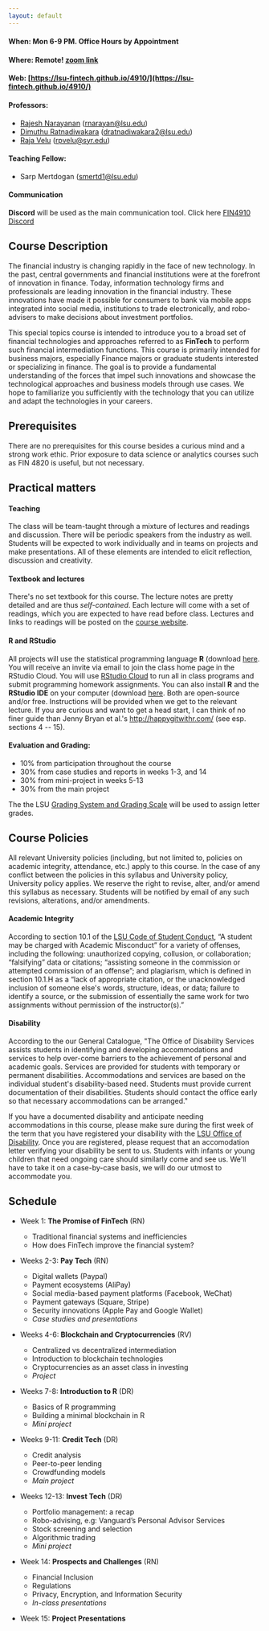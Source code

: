 ```yaml
---
layout: default
---
```


#### **When:** Mon 6-9 PM. Office Hours by Appointment
#### **Where:** Remote! [zoom link](https://lsu.zoom.us/j/97203794084?pwd=UjZjL3EzczA2T2ZzV2FqNUhZS01PUT09)
#### **Web:** [https://lsu-fintech.github.io/4910/](https://lsu-fintech.github.io/4910/)

#### **Professors:**

  - [Rajesh Narayanan](https://www.lsu.edu/business/finance/profile-viewer.php?un=rnarayan) (rnarayan@lsu.edu)
  - [Dimuthu Ratnadiwakara](https://sites.google.com/view/dimuthu-ratnadiwakara) (dratnadiwakara2@lsu.edu)
  - [Raja Velu](https://thecollege.syr.edu/people/affiliated-faculty/velu-raja/) (rpvelu@syr.edu)

#### **Teaching Fellow:** 
  - Sarp Mertdogan (smertd1@lsu.edu)


#### Communication
**Discord** will be used as the main communication tool. Click here [FIN4910 Discord](https://discord.gg/ezF2FBxm38) 

## Course Description

The financial industry is changing rapidly in the face of new technology.  In the past, central governments and financial institutions were at the forefront of innovation in finance. Today, information technology firms and professionals are leading innovation in the financial industry. These innovations have made it possible for consumers to bank via mobile apps integrated into social media, institutions to trade electronically, and robo-advisers to make decisions about investment portfolios.

This special topics course is intended to introduce you to a broad set of financial technologies and approaches referred to as **FinTech** to perform such financial intermediation functions. This course is primarily intended for business majors, especially Finance majors or graduate students interested or specializing in finance. The goal is to provide a fundamental understanding of the forces that impel such innovations and showcase the technological approaches and business models through use cases.  We hope to familiarize you sufficiently with the technology that you can utilize and adapt the technologies in your careers. 

 
<!-- The course will study:
  - How is financial innovation different than industrial innovation? How is financial innovation evolving? What are the light sides and dark sides of financial innovation?
  - Will traditional financial intermediaries be able to adapt? Or will upstart FinTechs disrupt them, re-imagining business models just as Amazon reshaped book-selling and Uber transformed taxi-rides?
  - What are the critical technology strategies and foundational technologies in FinTech?
  - What are the core and novel sources of FinTech data, how are they managed? How is data visualization evolving?
  - What are the primary FinTech data science methods and tools? How do they apply to real FinTech problems and questions today?
  - How is FinTech reconfiguring financial services business models? What are the key disruption points? What determines success in FinTech?
  - Where are the limits, risks, and broader policy and social implications of FinTech?
-->

## Prerequisites
There are no prerequisites for this course besides a curious mind and a strong work ethic.  Prior exposure to data science or analytics courses such as FIN 4820 is useful, but not necessary.  
  

## Practical matters

#### Teaching
The class will be team-taught through a mixture of lectures and readings and discussion. There will be periodic speakers from the industry as well.  Students will be expected to work individually and in teams on projects and make presentations. All of these elements are intended to elicit reflection, discussion and creativity.  

#### Textbook and lectures
There's no set textbook for this course. The lecture notes are pretty detailed and are thus *self-contained*. Each lecture will come with a set of readings, which you are expected to have read before class.  Lectures and links to readings will be posted on the [course website](https://lsu-fintech.github.io/4910/).

<!--
#### Github classroom
The class will be taught using [GitHub Classroom](//classroom.github.com/). You will receive an email invitation to the course repo with instructions in due time, but suffice it to say that this is how we'll submit assignments, provide feedback, receive grades, etc.
-->

#### R and RStudio

All projects will use the statistical programming language **R** (download [here](https://www.r-project.org/). You will receive an invite via email to join the class home page in the RStudio Cloud. You will use [RStudio Cloud](https://rstudio.cloud/) to run all in class programs and submit programming homework assignments. You can also install **R** and the **RStudio IDE** on your computer (download [here](https://www.rstudio.com/products/rstudio/download/preview/).  Both are open-source and/or free. Instructions will be provided when we get to the relevant lecture.  If you are curious and want to get a head start, I can think of no finer guide than Jenny Bryan et al.'s http://happygitwithr.com/ (see esp. sections 4 -- 15).

#### Evaluation and Grading:

*	10% from participation throughout the course
*	30% from case studies and reports in weeks 1-3, and 14
*	30% from mini-project in weeks 5-13
*	30% from the main project

The the LSU [Grading System and Grading Scale](https://catalog.lsu.edu/content.php?catoid=21&navoid=1932#Grading_Systems) will be used to assign letter grades.


## Course Policies

All relevant University policies (including, but not limited to, policies on academic integrity, attendance, etc.) apply to this course. In the case of any conflict between the policies in this syllabus and University policy, University policy applies. We reserve the right to revise, alter, and/or amend this syllabus as necessary. Students will be notified by email of any such revisions, alterations, and/or amendments.

#### Academic Integrity
According to section 10.1 of the [LSU Code of Student Conduct](https://www.lsu.edu/saa/students/codeofconduct.php), “A student may be charged with Academic Misconduct” for a variety of offenses, including the following: unauthorized copying, collusion, or collaboration; “falsifying” data or citations; “assisting someone in the commission or attempted commission of an offense”; and plagiarism, which is defined in section 10.1.H as a “lack of appropriate citation, or the unacknowledged inclusion of someone else's words, structure, ideas, or data; failure to identify a source, or the submission of essentially the same work for two assignments without permission of the instructor(s).”

#### Disability

According to the our General Catalogue, "The Office of Disability Services assists students in identifying and developing accommodations and services to help over-come barriers to the achievement of personal and academic goals. Services are provided for students with temporary or permanent disabilities. Accommodations and services are based on the individual student's disability-based need. Students must provide current documentation of their disabilities. Students should contact the office early so that necessary accommodations can be arranged."

If you have a documented disability and anticipate needing accommodations in this course, please make sure during the first week of the term that you have registered your disability with the [LSU Office of Disability](https://www.lsu.edu/disability/).  Once you are registered, please request that an accomodation letter verifying your disability be sent to us.  Students with infants or young children that need ongoing care should similarly come and see us. We'll have to take it on a case-by-case basis, we will do our utmost to accommodate you.



## Schedule

* Week 1: **The Promise of FinTech** (RN)
  + Traditional financial systems and inefficiencies
  + How does FinTech improve the financial system?
  
* Weeks 2-3: **Pay Tech** (RN)
  + Digital wallets (Paypal)
  + Payment ecosystems (AliPay)
  + Social media-based payment platforms (Facebook, WeChat)
  + Payment gateways (Square, Stripe)
  + Security innovations (Apple Pay and Google Wallet)
  + <i>Case studies and presentations</i>

* Weeks 4-6: **Blockchain and Cryptocurrencies** (RV)
  + Centralized vs decentralized intermediation
  + Introduction to blockchain technologies
  + Cryptocurrencies as an asset class in investing
  + <i>Project</i>

* Weeks 7-8: **Introduction to R** (DR)
  + Basics of R programming
  + Building a minimal blockchain in R
  + <i>Mini project</i>

* Weeks 9-11: **Credit Tech** (DR)
  + Credit analysis
  + Peer-to-peer lending
  + Crowdfunding models
  + <i>Main project</i>

* Weeks 12-13: **Invest Tech** (DR)
  + Portfolio management: a recap
  + Robo-advising, e.g: Vanguard’s Personal Advisor Services
  + Stock screening and selection
  + Algorithmic trading
  + <i>Mini project</i>

* Week 14: **Prospects and Challenges** (RN)
  + Financial Inclusion
  + Regulations
  + Privacy, Encryption, and Information Security
  + <i>In-class presentations</i>

* Week 15: **Project Presentations**
  
